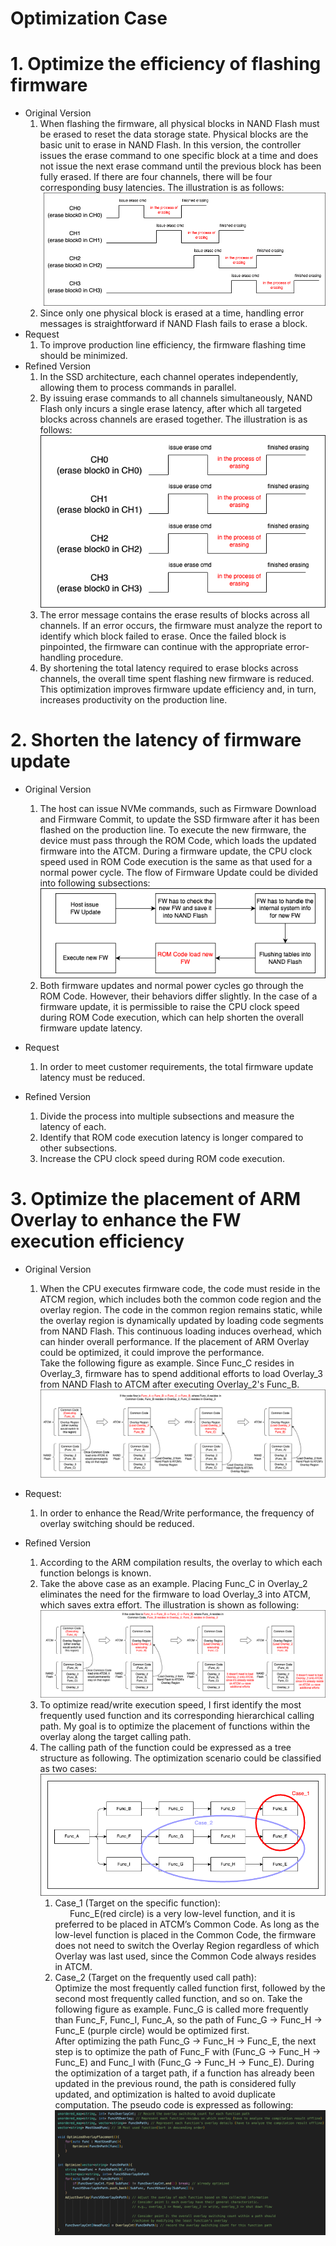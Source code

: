 # Optimization Case
# 1. Optimize the efficiency of flashing firmware
- Original Version
    1. When flashing the firmware, all physical blocks in NAND Flash must be erased to reset the data storage state. Physical blocks are the basic unit to erase in NAND Flash. In this version, the controller issues the erase command to one specific block at a time and does not issue the next erase command until the previous block has been fully erased. If there are four channels, there will be four corresponding busy latencies. The illustration is as follows:
    ![Flash_FW_1](../Image/Flash_FW_1.png)
    2. Since only one physical block is erased at a time, handling error messages is straightforward if NAND Flash fails to erase a block.
- Request
    1. To improve production line efficiency, the firmware flashing time should be minimized.
- Refined Version
    1. In the SSD architecture, each channel operates independently, allowing them to process commands in parallel.
    2. By issuing erase commands to all channels simultaneously, NAND Flash only incurs a single erase latency, after which all targeted blocks across channels are erased together. The illustration is as follows:
    ![Flash_FW_2](../Image/Flash_FW_2.png)
    3. The error message contains the erase results of blocks across all channels. If an error occurs, the firmware must analyze the report to identify which block failed to erase. Once the failed block is pinpointed, the firmware can continue with the appropriate error-handling procedure.
    4. By shortening the total latency required to erase blocks across channels, the overall time spent flashing new firmware is reduced. This optimization improves firmware update efficiency and, in turn, increases productivity on the production line.

# 2. Shorten the latency of firmware update
- Original Version
    1. The host can issue NVMe commands, such as Firmware Download and Firmware Commit, to update the SSD firmware after it has been flashed on the production line. To execute the new firmware, the device must pass through the ROM Code, which loads the updated firmware into the ATCM. During a firmware update, the CPU clock speed used in ROM Code execution is the same as that used for a normal power cycle. The flow of Firmware Update could be divided into following subsections: <br>
    ![fw_update](../Image/fw_update.png)
    2. Both firmware updates and normal power cycles go through the ROM Code. However, their behaviors differ slightly. In the case of a firmware update, it is permissible to raise the CPU clock speed during ROM Code execution, which can help shorten the overall firmware update latency. 

- Request
    1. In order to meet customer requirements, the total firmware update latency must be reduced.

- Refined Version 
    1. Divide the process into multiple subsections and measure the latency of each.
    2. Identify that ROM code execution latency is longer compared to other subsections.
    3. Increase the CPU clock speed during ROM code execution.
    
# 3. Optimize the placement of ARM Overlay to enhance the FW execution efficiency 
- Original Version
    1. When the CPU executes firmware code, the code must reside in the ATCM region, which includes both the common code region and the overlay region. The code in the common region remains static, while the overlay region is dynamically updated by loading code segments from NAND Flash. This continuous loading induces overhead, which can hinder overall performance. If the placement of ARM Overlay could be optimized, it could improve the performance. <br> 
    Take the following figure as example. Since Func_C resides in Overlay_3, firmware has to spend additional efforts to load Overlay_3 from NAND Flash to ATCM after executing Overlay_2's Func_B.
    ![ARM_Overlay_1](../Image/ARM_Overlay_1.png)

- Request: 
    1. In order to enhance the Read/Write performance, the frequency of overlay switching should be reduced.

- Refined Version
    1. According to the ARM compilation results, the overlay to which each function belongs is known.
    2. Take the above case as an example. Placing Func_C in Overlay_2 eliminates the need for the firmware to load Overlay_3 into ATCM, which saves extra effort. The illustration is shown as following:
    ![ARM_Overlay_2](../Image/ARM_Overlay_2.png)
    3. To optimize read/write execution speed, I first identify the most frequently used function and its corresponding hierarchical calling path. My goal is to optimize the placement of functions within the overlay along the target calling path. 
    4. The calling path of the function could be expressed as a tree structure as following. The optimization scenario could be classified as two cases:
    ![ARM_Overlay_3](../Image/ARM_Overlay_3.png)
        1. Case_1 (Target on the specific function): <br>
        &nbsp;&nbsp;&nbsp;&nbsp;&nbsp;&nbsp;Func_E(red circle) is a very low-level function, and it is preferred to be placed in ATCM’s Common Code. As long as the low-level function is placed in the Common Code, the firmware does not need to switch the Overlay Region regardless of which Overlay was last used, since the Common Code always resides in ATCM. 
        2. Case_2 (Target on the frequently used call path): <br>
        Optimize the most frequently called function first, followed by the second most frequently called function, and so on. Take the following figure as example. Func_G is called more frequently than Func_F, Func_I, Func_A, so the path of Func_G →  Func_H →  Func_E (purple circle) would be optimized first. <br>
        After optimizing the path Func_G → Func_H → Func_E, the next step is to optimize the path of Func_F with (Func_G → Func_H → Func_E) and Func_I with (Func_G → Func_H → Func_E). During the optimization of a target path, if a function has already been updated in the previous round, the path is considered fully updated, and optimization is halted to avoid duplicate computation.
        The pseudo code is expressed as following:
        ![ARM_Overlay_4](../Image/ARM_Overlay_4.png)
    